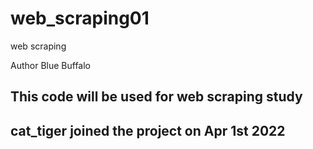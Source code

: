 # web_scraping01
web scraping

Author Blue Buffalo

## This code will be used for web scraping study

## cat_tiger joined the project on Apr 1st 2022
